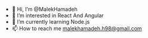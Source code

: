 - 👋 Hi, I’m @MalekHamadeh
- 👀 I’m interested in React And Angular
- 🌱 I’m currently learning Node.js
- 📫 How to reach me malekhamadeh.h98@gmail.com

<!---
MalekHamadeh/MalekHamadeh is a ✨ special ✨ repository because its `README.md` (this file) appears on your GitHub profile.
You can click the Preview link to take a look at your changes.
--->
